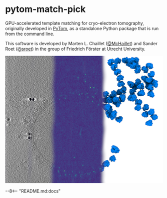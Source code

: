 # pytom-match-pick

GPU-accelerated template matching for cryo-electron tomography, originally developed in [PyTom](https://github.com/SBC-Utrecht/PyTom), as a standalone Python package that is run from the command line. 

This software is developed by Marten L. Chaillet ([@McHaillet](https://github.com/McHaillet)) and Sander Roet ([@sroet](https://github.com/sroet)) in the group of Friedrich Förster at Utrecht University.

![cover_image](images/tomo200528_100_illustration.png)

--8<-- "README.md:docs"
